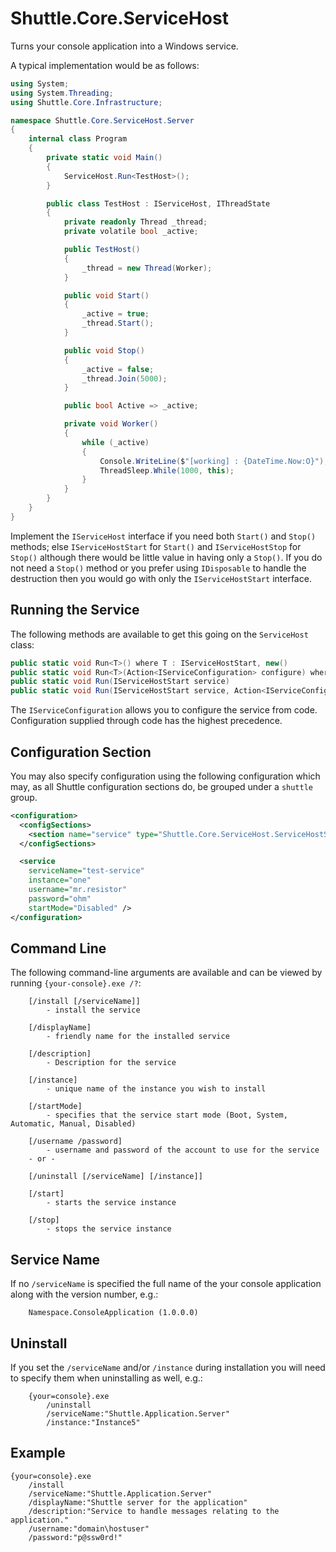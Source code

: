 # Shuttle.Core.ServiceHost

Turns your console application into a Windows service.

A typical implementation would be as follows:

~~~ c#
using System;
using System.Threading;
using Shuttle.Core.Infrastructure;

namespace Shuttle.Core.ServiceHost.Server
{
    internal class Program
    {
        private static void Main()
        {
            ServiceHost.Run<TestHost>();
        }

        public class TestHost : IServiceHost, IThreadState
        {
            private readonly Thread _thread;
            private volatile bool _active;

            public TestHost()
            {
                _thread = new Thread(Worker);
            }

            public void Start()
            {
                _active = true;
                _thread.Start();
            }

            public void Stop()
            {
                _active = false;
                _thread.Join(5000);
            }

            public bool Active => _active;

            private void Worker()
            {
                while (_active)
                {
                    Console.WriteLine($"[working] : {DateTime.Now:O}");
                    ThreadSleep.While(1000, this);
                }
            }
        }
    }
}
~~~

Implement the `IServiceHost` interface if you need both `Start()` and `Stop()` methods; else `IServiceHostStart` for `Start()` and `IServiceHostStop` for `Stop()` although there would be little value in having only a `Stop()`.  If you do not need a `Stop()` method or you prefer using `IDisposable` to handle the destruction then you would go with only the `IServiceHostStart` interface.

## Running the Service

The following methods are available to get this going on the `ServiceHost` class:

~~~ c#
public static void Run<T>() where T : IServiceHostStart, new()
public static void Run<T>(Action<IServiceConfiguration> configure) where T : IServiceHostStart, new()
public static void Run(IServiceHostStart service)
public static void Run(IServiceHostStart service, Action<IServiceConfiguration> configure)
~~~

The `IServiceConfiguration` allows you to configure the service from code.  Configuration supplied through code has the highest precedence.

## Configuration Section

You may also specify configuration using the following configuration which may, as all Shuttle configuration sections do, be grouped under a `shuttle` group.

~~~ xml
<configuration>
  <configSections>
    <section name="service" type="Shuttle.Core.ServiceHost.ServiceHostSection, Shuttle.Core.ServiceHost" />
  </configSections>

  <service
    serviceName="test-service"
    instance="one"
    username="mr.resistor"
    password="ohm"
    startMode="Disabled" />
</configuration>
~~~

## Command Line

The following command-line arguments are available and can be viewed by running `{your-console}.exe /?`:

~~~
	[/install [/serviceName]]	
		- install the service
		
	[/displayName]				
		- friendly name for the installed service
		
	[/description]				
		- Description for the service
		
	[/instance]					
		- unique name of the instance you wish to install
		
	[/startMode]			
		- specifies that the service start mode (Boot, System, Automatic, Manual, Disabled)
		
	[/username /password]
		- username and password of the account to use for the service
	- or -
	
	[/uninstall [/serviceName] [/instance]]	

	[/start]
		- starts the service instance

	[/stop]
		- stops the service instance
~~~

## Service Name

If no `/serviceName` is specified the full name of the your console application along with the version number, e.g.:

~~~
	Namespace.ConsoleApplication (1.0.0.0)
~~~

## Uninstall

If you set the `/serviceName` and/or `/instance` during installation you will need to specify them when uninstalling as well, e.g.:

~~~
	{your=console}.exe 
		/uninstall 
		/serviceName:"Shuttle.Application.Server" 
		/instance:"Instance5"
~~~

## Example

~~~
{your=console}.exe 
	/install 
	/serviceName:"Shuttle.Application.Server" 
	/displayName:"Shuttle server for the application"
	/description:"Service to handle messages relating to the application." 
	/username:"domain\hostuser"
	/password:"p@ssw0rd!"
~~~

